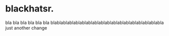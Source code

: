 # blackhatsr.
bla bla bla
bla bla bla
blablablablablablablablablablablablablablablablablabla
just another change
